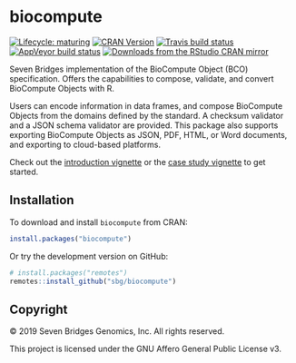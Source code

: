 # biocompute

[![Lifecycle: maturing](https://img.shields.io/badge/lifecycle-maturing-blue.svg)](https://www.tidyverse.org/lifecycle/#maturing)
[![CRAN Version](https://www.r-pkg.org/badges/version/biocompute)](https://cran.r-project.org/package=biocompute)
[![Travis build status](https://travis-ci.org/sbg/biocompute.svg?branch=master)](https://travis-ci.org/sbg/biocompute)
[![AppVeyor build status](https://ci.appveyor.com/api/projects/status/2owpw6m61bnihetf/branch/master?svg=true)](https://ci.appveyor.com/project/nanxstats/biocompute)
[![Downloads from the RStudio CRAN mirror](https://cranlogs.r-pkg.org/badges/grand-total/biocompute)](https://cran.r-project.org/package=biocompute)

Seven Bridges implementation of the BioCompute Object (BCO) specification. Offers the capabilities to compose, validate, and convert BioCompute Objects with R.

Users can encode information in data frames, and compose BioCompute Objects from the domains defined by the standard. A checksum validator and a JSON schema validator are provided. This package also supports exporting BioCompute Objects as JSON, PDF, HTML, or Word documents, and exporting to cloud-based platforms.

Check out the [introduction vignette](https://sbg.github.io/biocompute/articles/intro.html) or the [case study vignette](https://sbg.github.io/biocompute/articles/case-study.html) to get started.

## Installation

To download and install `biocompute` from CRAN:

```r
install.packages("biocompute")
```

Or try the development version on GitHub:

```r
# install.packages("remotes")
remotes::install_github("sbg/biocompute")
```

## Copyright

© 2019 Seven Bridges Genomics, Inc. All rights reserved.

This project is licensed under the GNU Affero General Public License v3.
